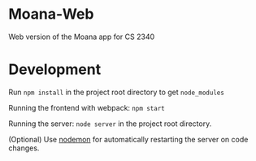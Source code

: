 # Moana-Web
Web version of the Moana app for CS 2340

# Development
Run `npm install` in the project root directory to get `node_modules`

Running the frontend with webpack: `npm start`

Running the server: `node server` in the project root directory.

(Optional) Use [nodemon](https://github.com/remy/nodemon) for automatically restarting the server on code changes.
